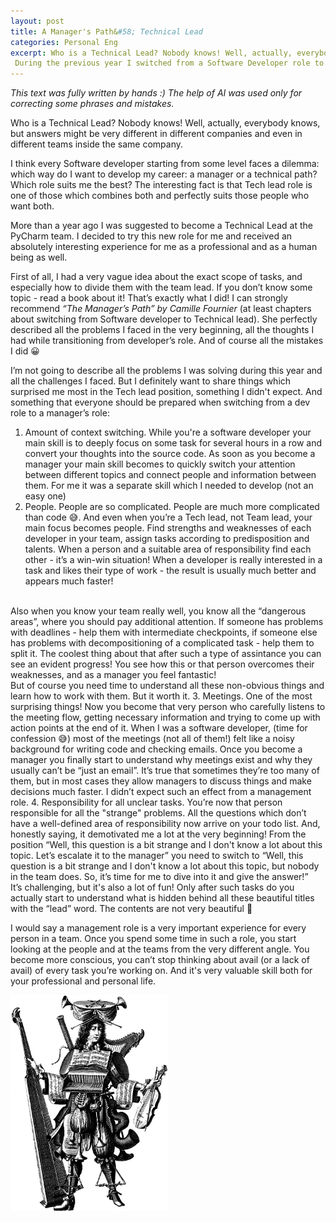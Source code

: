 ```yaml
---
layout: post
title: A Manager's Path&#58; Technical Lead
categories: Personal Eng
excerpt: Who is a Technical Lead? Nobody knows! Well, actually, everybody knows, but answers might be very different in different companies and even in different teams inside the same company.
 During the previous year I switched from a Software Developer role to a Technical Lead role and want to share my impressions.
---
```


_This text was fully written by hands :) The help of AI was used only for correcting some phrases and mistakes._ 

Who is a Technical Lead? Nobody knows! Well, actually, everybody knows, but answers might be very different in different companies and even in different teams inside the same company.

I think every Software developer starting from some level faces a dilemma: which way do I want to develop my career: a manager or a technical path? Which role suits me the best? The interesting fact is that Tech lead role is one of those which combines both and perfectly suits those people who want both.

More than a year ago I was suggested to become a Technical Lead at the PyCharm team. I decided to try this new role for me and received an absolutely interesting experience for me as a professional and as a human being as well.

First of all, I had a very vague idea about the exact scope of tasks, and especially how to divide them with the team lead. If you don’t know some topic - read a book about it! That’s exactly what I did! I can strongly recommend _“The Manager’s Path” by Camille Fournier_ (at least chapters about switching from Software developer to Technical lead). She perfectly described all the problems I faced in the very beginning, all the thoughts I had while transitioning from developer’s role. And of course all the mistakes I did 😀

I’m not going to describe all the problems I was solving during this year and all the challenges I faced. But I definitely want to share things which surprised me most in the Tech lead position, something I didn't expect. And something that everyone should be prepared when switching from a dev role to a manager’s role:

1. Amount of context switching. While you're a software developer your main skill is to deeply focus on some task for several hours in a row and convert your thoughts into the source code. As soon as you become a manager your main skill becomes to quickly switch your attention between different topics and connect people and information between them. For me it was a separate skill which I needed to develop (not an easy one)
2. People. People are so complicated. People are much more complicated than code 😅. And even when you’re a Tech lead, not Team lead, your main focus becomes people. Find strengths and weaknesses of each developer in your team, assign tasks according to predisposition and talents. When a person and a suitable area of responsibility find each other - it’s a win-win situation! When a developer is really interested in a task and likes their type of work - the result is usually much better and appears much faster!
<br/>
Also when you know your team really well, you know all the “dangerous areas”, where you should pay additional attention. If someone has problems with deadlines - help them with intermediate checkpoints, if someone else has problems with decompositioning of a complicated task - help them to split it. The coolest thing about that after such a type of assintance you can see an evident progress! You see how this or that person overcomes their weaknesses, and as a manager you feel fantastic!
<br/>
But of course you need time to understand all these non-obvious things and learn how to work with them. But it worth it.
3. Meetings. One of the most surprising things! Now you become that very person who carefully listens to the meeting flow, getting necessary information and trying to come up with action points at the end of it. When I was a software developer, (time for confession 😅) most of the meetings (not all of them!) felt like a noisy background for writing code and checking emails. Once you become a manager you finally start to understand why meetings exist and why they usually can’t be “just an email”. It’s true that sometimes they’re too many of them, but in most cases they allow managers to discuss things and make decisions much faster. I didn’t expect such an effect from a management role.
4. Responsibility for all unclear tasks. You’re now that person responsible for all the "strange" problems. All the questions which don’t have a well-defined area of responsibility now arrive on your todo list. And, honestly saying, it demotivated me a lot at the very beginning! From the position “Well, this question is a bit strange and I don't know a lot about this topic. Let’s escalate it to the manager” you need to switch to “Well, this question is a bit strange and I don't know a lot about this topic, but nobody in the team does. So, it’s time for me to dive into it and give the answer!”
<br/>
It’s challenging, but it's also a lot of fun! Only after such tasks do you actually start to understand what is hidden behind all these beautiful titles with the “lead” word. The contents are not very beautiful 🙂

I would say a management role is a very important experience for every person in a team. Once you spend some time in such a role, you start looking at the people and at the teams from the very different angle. You become more conscious, you can’t stop thinking about avail (or a lack of avail) of every task you’re working on. And it's very valuable skill both for your professional and personal life.

<img src="../posts_images/tech-lead/orchestra.jpg" alt="Technical Lead" style="width:50%"/>
